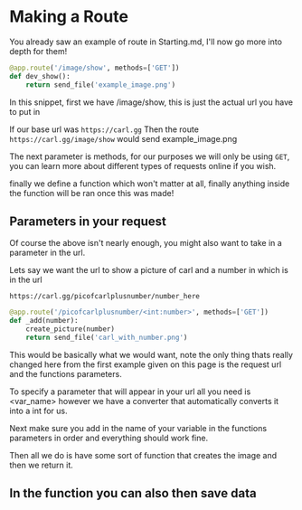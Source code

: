 # Making a Route

You already saw an example of route in Starting.md, I'll now go more into depth for them!


```py
@app.route('/image/show', methods=['GET'])
def dev_show():
    return send_file('example_image.png')
```

In this snippet, first we have /image/show, this is just the actual url you have to put in

If our base url was `https://carl.gg` Then the route `https://carl.gg/image/show` would send example_image.png

The next parameter is methods, for our purposes we will only be using `GET`, you can learn more about different types of requests online if you wish.

finally we define a function which won't matter at all, finally anything inside the function will be ran once this was made!

## Parameters in your request

Of course the above isn't nearly enough, you might also want to take in a parameter in the url.

Lets say we want the url to show a picture of carl and a number in which is in the url

`https://carl.gg/picofcarlplusnumber/number_here`

```py
@app.route('/picofcarlplusnumber/<int:number>', methods=['GET'])
def _add(number):
    create_picture(number)
    return send_file('carl_with_number.png')
```

This would be basically what we would want, note the only thing thats really changed here from the first example given on this page is the request url and the functions parameters.

To specify a parameter that will appear in your url all you need is <var_name> however we have a converter that automatically converts it into a int for us.

Next make sure you add in the name of your variable in the functions parameters in order and everything should work fine.

Then all we do is have some sort of function that creates the image and then we return it.

## In the function you can also then save data